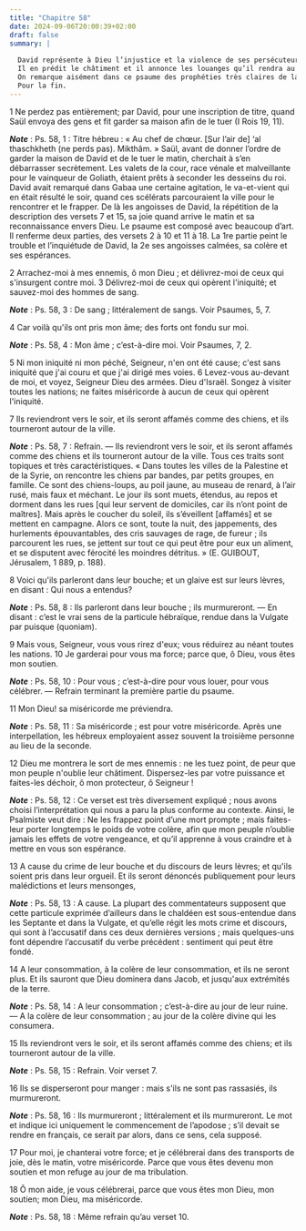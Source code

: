 ```yaml
---
title: "Chapitre 58"
date: 2024-09-06T20:00:39+02:00
draft: false
summary: |
  
  David représente à Dieu l’injustice et la violence de ses persécuteurs.
  Il en prédit le châtiment et il annonce les louanges qu’il rendra au Seigneur pour les secours qu’il espère recevoir de sa bonté.
  On remarque aisément dans ce psaume des prophéties très claires de la vocation des Gentils, de la dispersion et de la réprobation des Juifs, et enfin, de leur retour à l’Eglise chrétienne.
  Pour la fin.
---
```



1 Ne perdez pas entièrement; par David, pour une inscription de titre, quand Saül envoya des gens et fit garder sa maison afin de le tuer (I Rois 19, 11).

***Note*** :  Ps. 58, 1 : Titre hébreu : « Au chef de chœur. [Sur l’air de] ‘al thaschkheth (ne perds pas). Mikthâm. » Saül, avant de donner l’ordre de garder la maison de David et de le tuer le matin, cherchait à s’en débarrasser secrètement. Les valets de la cour, race vénale et malveillante pour le vainqueur de Goliath, étaient prêts à seconder les desseins du roi. David avait remarqué dans Gabaa une certaine agitation, le va-et-vient qui en était résulté le soir, quand ces scélérats parcouraient la ville pour le rencontrer et le frapper. De là les angoisses de David, la répétition de la description des versets 7 et 15, sa joie quand arrive le matin et sa reconnaissance envers Dieu. Le psaume est composé avec beaucoup d’art. Il renferme deux parties, des versets 2 à 10 et 11 à 18. La 1re partie peint le trouble et l’inquiétude de David, la 2e ses angoisses calmées, sa colère et ses espérances.


2 Arrachez-moi à mes ennemis, ô mon Dieu ; et délivrez-moi de ceux qui s'insurgent contre moi. 3 Délivrez-moi de ceux qui opèrent l'iniquité; et sauvez-moi des hommes de sang.

***Note*** :  Ps. 58, 3 : De sang ; littéralement de sangs. Voir Psaumes, 5, 7.

4 Car voilà qu'ils ont pris mon âme; des forts ont fondu sur moi.

***Note*** :  Ps. 58, 4 : Mon âme ; c’est-à-dire moi. Voir Psaumes, 7, 2.

5 Ni mon iniquité ni mon péché, Seigneur, n'en ont été cause; c'est sans iniquité que j'ai couru et que j'ai dirigé mes voies. 6 Levez-vous au-devant de moi, et voyez, Seigneur Dieu des armées. Dieu d'Israël. Songez à visiter toutes les nations; ne faites miséricorde à aucun de ceux qui opèrent l'iniquité.


7 Ils reviendront vers le soir, et ils seront affamés comme des chiens, et ils tourneront autour de la ville.

***Note*** :  Ps. 58, 7 : Refrain. ― Ils reviendront vers le soir, et ils seront affamés comme des chiens et ils tourneront autour de la ville. Tous ces traits sont topiques et très caractéristiques. « Dans toutes les villes de la Palestine et de la Syrie, on rencontre les chiens par bandes, par petits groupes, en famille. Ce sont des chiens-loups, au poil jaune, au museau de renard, à l’air rusé, mais faux et méchant. Le jour ils sont muets, étendus, au repos et dorment dans les rues [qui leur servent de domiciles, car ils n’ont point de maîtres]. Mais après le coucher du soleil, ils s’éveillent [affamés] et se mettent en campagne. Alors ce sont, toute la nuit, des jappements, des hurlements épouvantables, des cris sauvages de rage, de fureur ; ils parcourent les rues, se jettent sur tout ce qui peut être pour eux un aliment, et se disputent avec férocité les moindres détritus. » (E. GUIBOUT, Jérusalem, 1 889, p. 188).


8 Voici qu'ils parleront dans leur bouche; et un glaive est sur leurs lèvres, en disant : Qui nous a entendus?

***Note*** :  Ps. 58, 8 : Ils parleront dans leur bouche ; ils murmureront. ― En disant : c’est le vrai sens de la particule hébraïque, rendue dans la Vulgate par puisque (quoniam).

9 Mais vous, Seigneur, vous vous rirez d'eux; vous réduirez au néant toutes les nations. 10 Je garderai pour vous ma force; parce que, ô Dieu, vous êtes mon soutien.

***Note*** :  Ps. 58, 10 : Pour vous ; c’est-à-dire pour vous louer, pour vous célébrer. ― Refrain terminant la première partie du psaume.


11 Mon Dieu! sa miséricorde me préviendra.

***Note*** :  Ps. 58, 11 : Sa miséricorde ; est pour votre miséricorde. Après une interpellation, les hébreux employaient assez souvent la troisième personne au lieu de la seconde.

12 Dieu me montrera le sort de mes ennemis : ne les tuez point, de peur que mon peuple n'oublie leur châtiment. Dispersez-les par votre puissance et faites-les déchoir, ô mon protecteur, ô Seigneur !

***Note*** :  Ps. 58, 12 : Ce verset est très diversement expliqué ; nous avons choisi l’interprétation qui nous a paru la plus conforme au contexte. Ainsi, le Psalmiste veut dire : Ne les frappez point d’une mort prompte ; mais faites-leur porter longtemps le poids de votre colère, afin que mon peuple n’oublie jamais les effets de votre vengeance, et qu’il apprenne à vous craindre et à mettre en vous son espérance.

13 A cause du crime de leur bouche et du discours de leurs lèvres; et qu'ils soient pris dans leur orgueil. Et ils seront dénoncés publiquement pour leurs malédictions et leurs mensonges,

***Note*** :  Ps. 58, 13 : A cause. La plupart des commentateurs supposent que cette particule exprimée d’ailleurs dans le chaldéen est sous-entendue dans les Septante et dans la Vulgate, et qu’elle régit les mots crime et discours, qui sont à l’accusatif dans ces deux dernières versions ; mais quelques-uns font dépendre l’accusatif du verbe précédent : sentiment qui peut être fondé.

14 A leur consommation, à la colère de leur consommation, et ils ne seront plus. Et ils sauront que Dieu dominera dans Jacob, et jusqu'aux extrémités de la terre.

***Note*** :  Ps. 58, 14 : A leur consommation ; c’est-à-dire au jour de leur ruine. ― A la colère de leur consommation ; au jour de la colère divine qui les consumera.


15 Ils reviendront vers le soir, et ils seront affamés comme des chiens; et ils tourneront autour de la ville.

***Note*** :  Ps. 58, 15 : Refrain. Voir verset 7.


16 Ils se disperseront pour manger : mais s'ils ne sont pas rassasiés, ils murmureront.

***Note*** :  Ps. 58, 16 : Ils murmureront ; littéralement et ils murmureront. Le mot et indique ici uniquement le commencement de l’apodose ; s’il devait se rendre en français, ce serait par alors, dans ce sens, cela supposé.

17 Pour moi, je chanterai votre force; et je célébrerai dans des transports de joie, dès le matin, votre miséricorde. Parce que vous êtes devenu mon soutien et mon refuge au jour de ma tribulation.


18 Ô mon aide, je vous célébrerai, parce que vous êtes mon Dieu, mon soutien; mon Dieu, ma miséricorde.

***Note*** :  Ps. 58, 18 : Même refrain qu’au verset 10.

